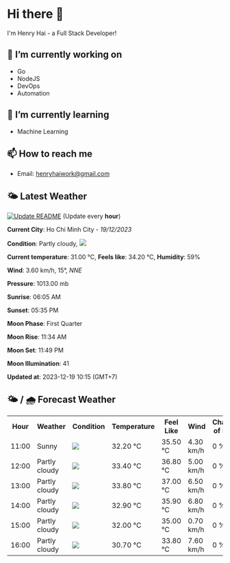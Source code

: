 # Hi there 👋

I'm Henry Hai - a Full Stack Developer!

## 🔭 I’m currently working on

- Go
- NodeJS
- DevOps
- Automation

## 🌱 I’m currently learning

- Machine Learning

## 📫 How to reach me

- Email: <henryhaiwork@gmail.com>

## 🌤️ Latest Weather
[![Update README](https://github.com/henry0hai/henry0hai/actions/workflows/udpateReadme.yml/badge.svg)](https://github.com/henry0hai/henry0hai/actions/workflows/udpateReadme.yml)
(Update every **hour**)
<!-- CURRENT_WEATHER:START -->
**Current City**: Ho Chi Minh City - *19/12/2023*

**Condition**: Partly cloudy, <img src="https://cdn.weatherapi.com/weather/64x64/day/116.png"/>

**Current temperature**: 31.00 °C, **Feels like**: 34.20 °C, **Humidity**: 59%

**Wind**: 3.60 km/h, 15°, *NNE*

**Pressure**: 1013.00 mb

**Sunrise**: 06:05 AM

**Sunset**: 05:35 PM

**Moon Phase**: First Quarter

**Moon Rise**: 11:34 AM

**Moon Set**: 11:49 PM

**Moon Illumination**: 41

**Updated at**: 2023-12-19 10:15 (GMT+7)<!-- CURRENT_WEATHER:END -->

## 🌤️ / 🌧️ Forecast Weather
<!-- FORECAST_WEATHER:START -->
<table>
		<tr>
			<th>Hour</th>
			<th>Weather</th>
			<th>Condition</th>
			<th>Temperature</th>
			<th>Feel Like</th>
			<th>Wind</th>
			<th>Chance of Rain</th>
		</tr>
				<tr>
					<td>11:00</td>
					<td>Sunny</td>
					<td><img src='https://cdn.weatherapi.com/weather/64x64/day/113.png'/></td>
					<td>32.20 °C</td>
					<td>35.50 °C</td>
					<td>4.30 km/h</td>
					<td>0 %</td>
				</tr>
				<tr>
					<td>12:00</td>
					<td>Partly cloudy</td>
					<td><img src='https://cdn.weatherapi.com/weather/64x64/day/116.png'/></td>
					<td>33.40 °C</td>
					<td>36.80 °C</td>
					<td>5.00 km/h</td>
					<td>0 %</td>
				</tr>
				<tr>
					<td>13:00</td>
					<td>Partly cloudy</td>
					<td><img src='https://cdn.weatherapi.com/weather/64x64/day/116.png'/></td>
					<td>33.80 °C</td>
					<td>37.00 °C</td>
					<td>6.50 km/h</td>
					<td>0 %</td>
				</tr>
				<tr>
					<td>14:00</td>
					<td>Partly cloudy</td>
					<td><img src='https://cdn.weatherapi.com/weather/64x64/day/116.png'/></td>
					<td>32.90 °C</td>
					<td>35.90 °C</td>
					<td>6.80 km/h</td>
					<td>0 %</td>
				</tr>
				<tr>
					<td>15:00</td>
					<td>Partly cloudy</td>
					<td><img src='https://cdn.weatherapi.com/weather/64x64/day/116.png'/></td>
					<td>32.00 °C</td>
					<td>35.00 °C</td>
					<td>0.70 km/h</td>
					<td>0 %</td>
				</tr>
				<tr>
					<td>16:00</td>
					<td>Partly cloudy</td>
					<td><img src='https://cdn.weatherapi.com/weather/64x64/day/116.png'/></td>
					<td>30.70 °C</td>
					<td>33.80 °C</td>
					<td>7.60 km/h</td>
					<td>0 %</td>
				</tr>
</table>
<!-- FORECAST_WEATHER:END -->
